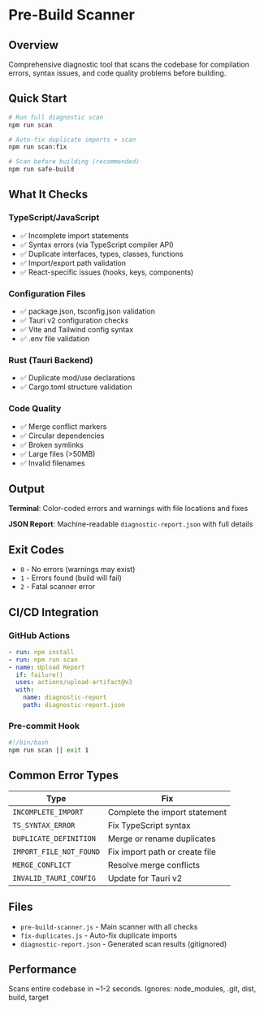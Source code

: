 # Pre-Build Scanner

## Overview

Comprehensive diagnostic tool that scans the codebase for compilation errors, syntax issues, and code quality problems before building.

## Quick Start

```bash
# Run full diagnostic scan
npm run scan

# Auto-fix duplicate imports + scan
npm run scan:fix

# Scan before building (recommended)
npm run safe-build
```

## What It Checks

### TypeScript/JavaScript
- ✅ Incomplete import statements
- ✅ Syntax errors (via TypeScript compiler API)
- ✅ Duplicate interfaces, types, classes, functions
- ✅ Import/export path validation
- ✅ React-specific issues (hooks, keys, components)

### Configuration Files
- ✅ package.json, tsconfig.json validation
- ✅ Tauri v2 configuration checks
- ✅ Vite and Tailwind config syntax
- ✅ .env file validation

### Rust (Tauri Backend)
- ✅ Duplicate mod/use declarations
- ✅ Cargo.toml structure validation

### Code Quality
- ✅ Merge conflict markers
- ✅ Circular dependencies
- ✅ Broken symlinks
- ✅ Large files (>50MB)
- ✅ Invalid filenames

## Output

**Terminal**: Color-coded errors and warnings with file locations and fixes

**JSON Report**: Machine-readable `diagnostic-report.json` with full details

## Exit Codes

- `0` - No errors (warnings may exist)
- `1` - Errors found (build will fail)
- `2` - Fatal scanner error

## CI/CD Integration

### GitHub Actions
```yaml
- run: npm install
- run: npm run scan
- name: Upload Report
  if: failure()
  uses: actions/upload-artifact@v3
  with:
    name: diagnostic-report
    path: diagnostic-report.json
```

### Pre-commit Hook
```bash
#!/bin/bash
npm run scan || exit 1
```

## Common Error Types

| Type | Fix |
|------|-----|
| `INCOMPLETE_IMPORT` | Complete the import statement |
| `TS_SYNTAX_ERROR` | Fix TypeScript syntax |
| `DUPLICATE_DEFINITION` | Merge or rename duplicates |
| `IMPORT_FILE_NOT_FOUND` | Fix import path or create file |
| `MERGE_CONFLICT` | Resolve merge conflicts |
| `INVALID_TAURI_CONFIG` | Update for Tauri v2 |

## Files

- `pre-build-scanner.js` - Main scanner with all checks
- `fix-duplicates.js` - Auto-fix duplicate imports
- `diagnostic-report.json` - Generated scan results (gitignored)

## Performance

Scans entire codebase in ~1-2 seconds. Ignores: node_modules, .git, dist, build, target
